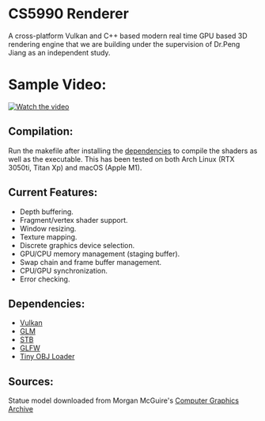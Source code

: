 # CS5990 Renderer
A cross-platform Vulkan and C++ based modern real time GPU based 3D rendering engine that we are building under the supervision of Dr.Peng Jiang as an independent study.

# Sample Video:
[![Watch the video](https://img.youtube.com/vi/OC2P10T2mi0/0.jpg)](https://www.youtube.com/watch?v=OC2P10T2mi0)

## Compilation:
Run the makefile after installing the [dependencies](#dependencies) to compile the shaders as well as the executable. This has been tested on both Arch Linux (RTX 3050ti, Titan Xp) and macOS (Apple M1).

## Current Features:
- Depth buffering.
- Fragment/vertex shader support.
- Window resizing.
- Texture mapping.
- Discrete graphics device selection.
- GPU/CPU memory management (staging buffer).
- Swap chain and frame buffer management.
- CPU/GPU synchronization.
- Error checking.

## Dependencies:
- [Vulkan](https://www.vulkan.org)
- [GLM](https://github.com/g-truc/glm)
- [STB](https://github.com/nothings/stb)
- [GLFW](https://www.glfw.org)
- [Tiny OBJ Loader](https://github.com/tinyobjloader/tinyobjloader)

## Sources:
Statue model downloaded from Morgan McGuire's [Computer Graphics Archive](https://casual-effects.com/data)
